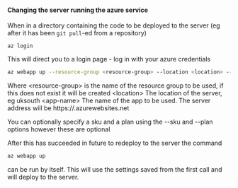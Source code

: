 #### Changing the server running the azure service


When in a directory containing the code to be deployed to the server (eg after it has been ```git pull```-ed from a repository)
```
az login
```
This will direct you to a login page - log in with your azure credentials
```BASH
az webapp up --resource-group <resource-group> --location <location> --name <app-name>
```
Where
\<resource-group\> is the name of the resource group to be used, if this does not exist it will be created
\<location\> The location of the server, eg uksouth
\<app-name\> The name of the app to be used. The server address will be https://<app-name>.azurewebsites.net

You can optionally specify a sku and a plan using the --sku and --plan options however these are optional

After this has succeeded in future to redeploy to the server the command 

```BASH
az webapp up
```
can be run by itself. This will use the settings saved from the first call and will deploy to the server. 
